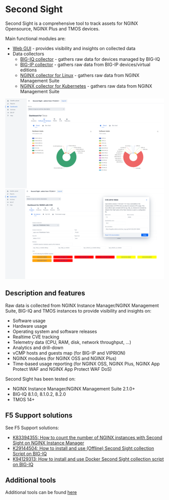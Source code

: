 # Second Sight

Second Sight is a comprehensive tool to track assets for NGINX Opensource, NGINX Plus and TMOS devices.

Main functional modules are:

- [Web GUI](/contrib/GUI) - provides visibility and insights on collected data
- Data collectors
  - [BIG-IQ collector](/contrib/bigiq-collect) - gathers raw data for devices managed by BIG-IQ
  - [BIG-IP collector](/contrib/bigip-collect) - gathers raw data from BIG-IP devices/virtual editions
  - [NGINX collector for Linux](/F5TT.md) - gathers raw data from NGINX Management Suite
  - [NGINX collector for Kubernetes](/contrib/kubernetes) - gathers raw data from NGINX Management Suite

<img src="/contrib/GUI/screenshots/4.bigiq-swhw.png"/>

<img src="/contrib/GUI/screenshots/6.nginx-analytics.png"/>

## Description and features

Raw data is collected from NGINX Instance Manager/NGINX Management Suite, BIG-IQ and TMOS instances to provide visibility and insights on:

- Software usage
- Hardware usage
- Operating system and software releases
- Realtime CVE tracking
- Telemetry data (CPU, RAM, disk, network throughput, ...)
- Analytics and drill-down
- vCMP hosts and guests map (for BIG-IP and VIPRION)
- NGINX modules (for NGINX OSS and NGINX Plus)
- Time-based usage reporting (for NGINX OSS, NGINX Plus, NGINX App Protect WAF and NGINX App Protect WAF DoS)

Second Sight has been tested on:

- NGINX Instance Manager/NGINX Management Suite 2.1.0+
- BIG-IQ 8.1.0, 8.1.0.2, 8.2.0
- TMOS 14+

## F5 Support solutions

See F5 Support solutions:

- [K83394355: How to count the number of NGINX instances with Second Sight on NGINX Instance Manager](https://support.f5.com/csp/article/K83394355)
- [K29144504: How to install and use (Offline) Second Sight collection Script on BIG-IQ](https://support.f5.com/csp/article/K29144504)
- [K94129313: How to install and use Docker Second Sight collection script on BIG-IQ](https://support.f5.com/csp/article/K94129313)

## Additional tools

Additional tools can be found [here](/contrib)
